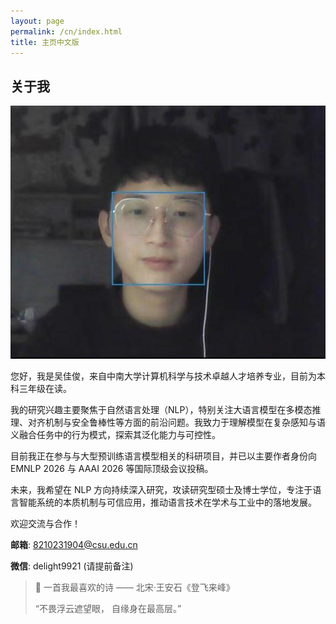 ```yaml
---
layout: page
permalink: /cn/index.html
title: 主页中文版
---
```


## 关于我

<img src="/images/jiajunwu.jpg" class="floatpic">

您好，我是吴佳俊，来自中南大学计算机科学与技术卓越人才培养专业，目前为本科三年级在读。

我的研究兴趣主要聚焦于自然语言处理（NLP），特别关注大语言模型在多模态推理、对齐机制与安全鲁棒性等方面的前沿问题。我致力于理解模型在复杂感知与语义融合任务中的行为模式，探索其泛化能力与可控性。

目前我正在参与与大型预训练语言模型相关的科研项目，并已以主要作者身份向 EMNLP 2026 与 AAAI 2026 等国际顶级会议投稿。

未来，我希望在 NLP 方向持续深入研究，攻读研究型硕士及博士学位，专注于语言智能系统的本质机制与可信应用，推动语言技术在学术与工业中的落地发展。

欢迎交流与合作！

**邮箱**: 8210231904@csu.edu.cn

**微信**: delight9921 (请提前备注)


> 📖 一首我最喜欢的诗 —— 北宋·王安石《登飞来峰》
> 
>“不畏浮云遮望眼， 
    自缘身在最高层。”
